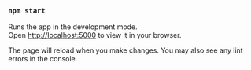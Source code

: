 ### `npm start`

Runs the app in the development mode.\
Open [http://localhost:5000](http://localhost:5000) to view it in your browser.

The page will reload when you make changes.
You may also see any lint errors in the console.